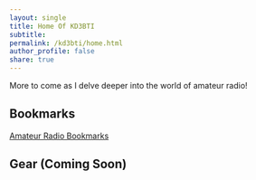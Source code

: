 ```yaml
---
layout: single
title: Home Of KD3BTI
subtitle:
permalink: /kd3bti/home.html
author_profile: false
share: true
---
```


More to come as I delve deeper into the world of amateur radio!

## Bookmarks

[Amateur Radio Bookmarks](/kd3bti/bookmarks.html)

## Gear (Coming Soon)


